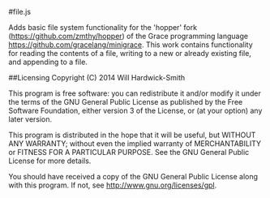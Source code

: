 #file.js

Adds basic file system functionality for the 'hopper' fork (https://github.com/zmthy/hopper) of the Grace programming language https://github.com/gracelang/minigrace. This work contains functionality for reading the contents of a file, writing to a new or already existing file, and appending to a file.


##Licensing
Copyright (C) 2014 Will Hardwick-Smith

This program is free software: you can redistribute it and/or modify it under the terms of the GNU General Public License as published by the Free Software Foundation, either version 3 of the License, or (at your option) any later version.

This program is distributed in the hope that it will be useful, but WITHOUT ANY WARRANTY; without even the implied warranty of MERCHANTABILITY or FITNESS FOR A PARTICULAR PURPOSE. See the GNU General Public License for more details.

You should have received a copy of the GNU General Public License along with this program. If not, see http://www.gnu.org/licenses/gpl.
